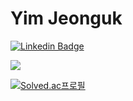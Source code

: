 # Yim Jeonguk


[![Linkedin Badge](https://img.shields.io/badge/-LinkedIn-blue?style=flat-square&logo=Linkedin&logoColor=white&link=https://www.linkedin.com/in/seong-yun-byeon-8183a8113/)](https://www.linkedin.com/in/jeonguk-yim//)


<img src="https://img.shields.io/badge/LINKEDIN-#0A66C2?style=for-the-badge&logo=기술스택아이콘&logoColor=white">



[![Solved.ac프로필](http://mazassumnida.wtf/api/v2/generate_badge?boj=yju0808)](https://solved.ac/yju0808)
